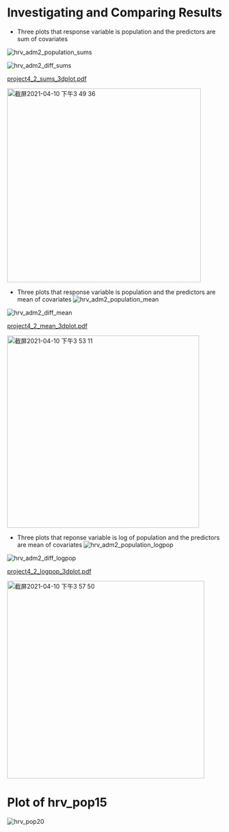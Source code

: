 # Investigating and Comparing Results

- Three plots that response variable is population and the predictors are sum of covariates

![hrv_adm2_population_sums](https://user-images.githubusercontent.com/78221789/114262766-5ae65500-9a14-11eb-8300-c72b04f6987e.png)

![hrv_adm2_diff_sums](https://user-images.githubusercontent.com/78221789/114262768-5d48af00-9a14-11eb-81ea-66693847dc28.png)

[project4_2_sums_3dplot.pdf](https://github.com/SimonZhang27/DATA_100_WP/files/6289445/project4_2_sums_3dplot.pdf)

<img width="453" alt="截屏2021-04-10 下午3 49 36" src="https://user-images.githubusercontent.com/78221789/114262783-75203300-9a14-11eb-91bb-8a5920e624d5.png">



- Three plots that response variable is population and the predictors are mean of covariates
![hrv_adm2_population_mean](https://user-images.githubusercontent.com/78221789/114262857-e1029b80-9a14-11eb-8f94-243c6cf75b01.png)

![hrv_adm2_diff_mean](https://user-images.githubusercontent.com/78221789/114262860-e2cc5f00-9a14-11eb-88a8-03aee0f1258c.png)

[project4_2_mean_3dplot.pdf](https://github.com/SimonZhang27/DATA_100_WP/files/6289450/project4_2_mean_3dplot.pdf)

<img width="449" alt="截屏2021-04-10 下午3 53 11" src="https://user-images.githubusercontent.com/78221789/114262883-f2e43e80-9a14-11eb-92ce-0b274f2268e3.png">



- Three plots that reponse variable is log of population and the predictors are mean of covariates
![hrv_adm2_population_logpop](https://user-images.githubusercontent.com/78221789/114262999-87e73780-9a15-11eb-9101-c37abeedf817.png)

![hrv_adm2_diff_logpop](https://user-images.githubusercontent.com/78221789/114263001-8a499180-9a15-11eb-89c8-8c221b74ceed.png)

[project4_2_logpop_3dplot.pdf](https://github.com/SimonZhang27/DATA_100_WP/files/6289462/project4_2_logpop_3dplot.pdf)

<img width="461" alt="截屏2021-04-10 下午3 57 50" src="https://user-images.githubusercontent.com/78221789/114263014-9df4f800-9a15-11eb-92dc-8fa14253de01.png">



# Plot of hrv_pop15
![hrv_pop20](https://user-images.githubusercontent.com/78221789/114263044-d8f72b80-9a15-11eb-9494-3baeaef5cc03.png)

